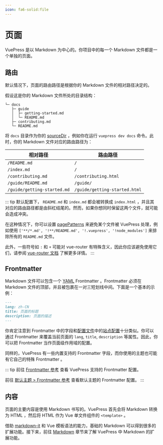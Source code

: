 ```yaml
---
icon: fa6-solid:file
---
```


# 页面

VuePress 是以 Markdown 为中心的。你项目中的每一个 Markdown 文件都是一个单独的页面。

## 路由

默认情况下，页面的路由路径是根据你的 Markdown 文件的相对路径决定的。

假设这是你的 Markdown 文件所处的目录结构：

```
└─ docs
   ├─ guide
   │  ├─ getting-started.md
   │  └─ README.md
   ├─ contributing.md
   └─ README.md
```

将 `docs` 目录作为你的 [sourceDir](../reference/cli.md) ，例如你在运行 `vuepress dev docs` 命令。此时，你的 Markdown 文件对应的路由路径为：

| 相对路径                    | 路由路径                      |
| --------------------------- | ----------------------------- |
| `/README.md`                | `/`                           |
| `/index.md`                 | `/`                           |
| `/contributing.md`          | `/contributing.html`          |
| `/guide/README.md`          | `/guide/`                     |
| `/guide/getting-started.md` | `/guide/getting-started.html` |

::: tip
默认配置下， `README.md` 和 `index.md` 都会被转换成 `index.html` ，并且其对应的路由路径都是由斜杠结尾的。然而，如果你想同时保留这两个文件，就可能会造成冲突。

在这种情况下，你可以设置 [pagePatterns](../reference/config.md#pagepatterns) 来避免某个文件被 VuePress 处理，例如使用 `['**/*.md', '!**/README.md', '!.vuepress', '!node_modules']` 来排除所有的 `README.md` 文件。

此外，一些符号如 `:` 和 `+` 可能对 vue-router 有特殊含义，因此你应该避免使用它们，请参阅 [vue-router 文档](https://router.vuejs.org/zh/guide/essentials/route-matching-syntax.html) 了解更多详情。
:::

## Frontmatter

Markdown 文件可以包含一个 [YAML](https://yaml.org/) Frontmatter 。Frontmatter 必须在 Markdown 文件的顶部，并且被包裹在一对三短划线中间。下面是一个基本的示例：

```md
---
lang: zh-CN
title: 页面的标题
description: 页面的描述
---
```

你肯定注意到 Frontmatter 中的字段和[配置文件](./configuration.md#config-file)中的[站点配置](./configuration.md#站点配置)十分类似。你可以通过 Frontmatter 来覆盖当前页面的 `lang`, `title`, `description` 等属性。因此，你可以把 Frontmatter 当作页面级作用域的配置。

同样的，VuePress 有一些内置支持的 Frontmatter 字段，而你使用的主题也可能有它自己的特殊 Frontmatter 。

::: tip
前往 [Frontmatter 参考](../reference/frontmatter.md) 查看 VuePress 支持的 Frontmatter 配置。

前往 [默认主题 > Frontmatter 参考](https://ecosystem.vuejs.press/zh/themes/default/frontmatter.html) 查看默认主题的 Frontmatter 配置。
:::

## 内容

页面的主要内容是使用 Markdown 书写的。VuePress 首先会将 Markdown 转换为 HTML ，然后将 HTML 作为 Vue 单文件组件的 `<template>` 。

借助 [markdown-it](https://github.com/markdown-it/markdown-it) 和 Vue 模板语法的能力，基础的 Markdown 可以得到很多的扩展功能。接下来，前往 [Markdown](./markdown.md) 章节来了解 VuePress 中 Markdown 的扩展功能。
